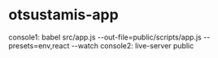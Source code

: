 # otsustamis-app

console1:
babel src/app.js --out-file=public/scripts/app.js --presets=env,react --watch
console2:
live-server public
